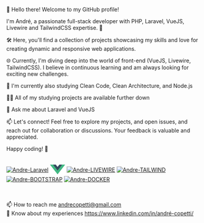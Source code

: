👋 Hello there! Welcome to my GitHub profile!

I'm André, a passionate full-stack developer with PHP, Laravel, VueJS, Livewire and TailwindCSS expertise. 🚀

🛠️ Here, you'll find a collection of projects showcasing my skills and love for creating dynamic and responsive web applications.

🌐 Currently, I'm diving deep into the world of front-end (VueJS, Livewire, TailwindCSS). I believe in continuous learning and am always looking for exciting new challenges.

🌱 I'm currently also studying Clean Code, Clean Architecture, and Node.js

👨‍💻 All of my studying projects are available further down

💬 Ask me about Laravel and VueJS

📫 Let's connect! Feel free to explore my projects, and open issues, and reach out for collaboration or discussions. Your feedback is valuable and appreciated.

Happy coding! 🚀

<div dir="auto"><br>
  <a target="_blank" rel="noopener noreferrer nofollow" href="https://camo.githubusercontent.com/3220a9ad28a9931ffec10409abf6a6c6fdb9877eaa211ecb4dfdc97b38788868/68747470733a2f2f63646e2e6a7364656c6976722e6e65742f67682f64657669636f6e732f64657669636f6e406c61746573742f69636f6e732f6c61726176656c2f6c61726176656c2d6f726967696e616c2e737667"><img align="center" alt="Andre-Laravel" height="30" width="40" src="https://camo.githubusercontent.com/3220a9ad28a9931ffec10409abf6a6c6fdb9877eaa211ecb4dfdc97b38788868/68747470733a2f2f63646e2e6a7364656c6976722e6e65742f67682f64657669636f6e732f64657669636f6e406c61746573742f69636f6e732f6c61726176656c2f6c61726176656c2d6f726967696e616c2e737667" data-canonical-src="https://cdn.jsdelivr.net/gh/devicons/devicon@latest/icons/laravel/laravel-original.svg" style="max-width: 100%;"></a>
  <a target="_blank" rel="noopener noreferrer" href="https://github.com/devicons/devicon/blob/v2.16.0/icons/vuejs/vuejs-original.svg"><img align="center" alt="Andre-AlpineJS" height="30" width="40" src="https://github.com/devicons/devicon/blob/v2.16.0/icons/vuejs/vuejs-original.svg" style="max-width: 100%;"></a>  
  <a target="_blank" rel="noopener noreferrer nofollow" href="https://camo.githubusercontent.com/4aa92a475279ead522f86887123bd30d7396944c9f7d425e20a73e89c7902550/68747470733a2f2f63646e2e6a7364656c6976722e6e65742f67682f64657669636f6e732f64657669636f6e406c61746573742f69636f6e732f6c697665776972652f6c697665776972652d6f726967696e616c2e737667"><img align="center" alt="Andre-LIVEWIRE" height="30" width="40" src="https://camo.githubusercontent.com/4aa92a475279ead522f86887123bd30d7396944c9f7d425e20a73e89c7902550/68747470733a2f2f63646e2e6a7364656c6976722e6e65742f67682f64657669636f6e732f64657669636f6e406c61746573742f69636f6e732f6c697665776972652f6c697665776972652d6f726967696e616c2e737667" data-canonical-src="https://cdn.jsdelivr.net/gh/devicons/devicon@latest/icons/livewire/livewire-original.svg" style="max-width: 100%;"></a>  
  <a target="_blank" rel="noopener noreferrer nofollow" href="https://camo.githubusercontent.com/715a6f393c6bd25a1aa150d54de8821690cbf5191d0b48ee5f16d626e71e715c/68747470733a2f2f63646e2e6a7364656c6976722e6e65742f67682f64657669636f6e732f64657669636f6e406c61746573742f69636f6e732f7461696c77696e646373732f7461696c77696e646373732d6f726967696e616c2e737667"><img align="center" alt="Andre-TAILWIND" height="30" width="40" src="https://camo.githubusercontent.com/715a6f393c6bd25a1aa150d54de8821690cbf5191d0b48ee5f16d626e71e715c/68747470733a2f2f63646e2e6a7364656c6976722e6e65742f67682f64657669636f6e732f64657669636f6e406c61746573742f69636f6e732f7461696c77696e646373732f7461696c77696e646373732d6f726967696e616c2e737667" data-canonical-src="https://cdn.jsdelivr.net/gh/devicons/devicon@latest/icons/tailwindcss/tailwindcss-original.svg" style="max-width: 100%;"></a>   
  <a target="_blank" rel="noopener noreferrer nofollow" href="https://camo.githubusercontent.com/ebf2af85cf293d6bc084e4ebe2b7b39d226519475a973c3b3a2908458d95818c/68747470733a2f2f63646e2e6a7364656c6976722e6e65742f67682f64657669636f6e732f64657669636f6e406c61746573742f69636f6e732f626f6f7473747261702f626f6f7473747261702d6f726967696e616c2e737667"><img align="center" alt="Andre-BOOTSTRAP" height="30" width="40" src="https://camo.githubusercontent.com/ebf2af85cf293d6bc084e4ebe2b7b39d226519475a973c3b3a2908458d95818c/68747470733a2f2f63646e2e6a7364656c6976722e6e65742f67682f64657669636f6e732f64657669636f6e406c61746573742f69636f6e732f626f6f7473747261702f626f6f7473747261702d6f726967696e616c2e737667" data-canonical-src="https://cdn.jsdelivr.net/gh/devicons/devicon@latest/icons/bootstrap/bootstrap-original.svg" style="max-width: 100%;"></a>
  <a target="_blank" rel="noopener noreferrer nofollow" href="https://camo.githubusercontent.com/dd35b550eae97295faa3e2420c5d3ad49c5c451edac91201211b4486d55d0878/68747470733a2f2f63646e2e6a7364656c6976722e6e65742f67682f64657669636f6e732f64657669636f6e2f69636f6e732f646f636b65722f646f636b65722d6f726967696e616c2e737667"><img align="center" alt="Andre-DOCKER" height="30" width="40" src="https://camo.githubusercontent.com/dd35b550eae97295faa3e2420c5d3ad49c5c451edac91201211b4486d55d0878/68747470733a2f2f63646e2e6a7364656c6976722e6e65742f67682f64657669636f6e732f64657669636f6e2f69636f6e732f646f636b65722f646f636b65722d6f726967696e616c2e737667" data-canonical-src="https://cdn.jsdelivr.net/gh/devicons/devicon/icons/docker/docker-original.svg" style="max-width: 100%;"></a>
</div><br><br>

📫 How to reach me andrecopetti@gmail.com<br>
📄 Know about my experiences https://www.linkedin.com/in/andré-copetti/
